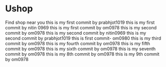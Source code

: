 # Ushop
Find shop near you
this is my first commit by prabhjot1019
this is my first commit by nitin 0969
this is my first commit by om0978
this is my second commit by om0978
this is my second commit by nitin0969
this  is my second commit by prabhjot1019
this is first commit- om0980
this is my third commit by om0978
this is my fourth commit by om0978
this is my fifth commit by om0978
this is my sixth commit by om0978
this is my seventh commit by om0978
this is my 8th commit by om0978
this is my 9th commit by om0978

